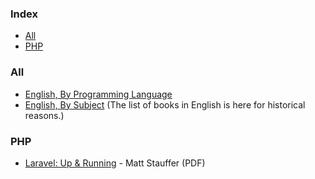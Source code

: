 ### Index

* [All](#all)
* [PHP](#php)


### All

* [English, By Programming Language](free-programming-books-langs.md)
* [English, By Subject](free-programming-books-subjects.md)
  (The list of books in English is here for historical reasons.)

### PHP
* [Laravel: Up & Running](https://dl.ebooksworld.ir/motoman/OReilly.Laravel.Up.and.Running.2nd.Edition.www.EBooksWorld.ir.pdf) - Matt Stauffer (PDF)
